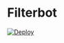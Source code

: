 # Filterbot

[![Deploy](https://www.herokucdn.com/deploy/button.svg)](https://www.heroku.com/deploy?template=https://github.com/unknown-01-hacker/Filterbot) 
